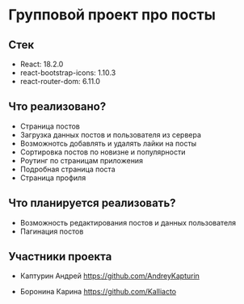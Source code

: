 # Групповой проект про посты

## Стек

- React:  18.2.0
- react-bootstrap-icons: 1.10.3
- react-router-dom: 6.11.0

## Что реализовано?

- Страница постов
- Загрузка данных постов и пользователя из сервера
- Возможнотсь добавлять и удалять лайки на посты
- Сортировка постов по новизне и популярности
- Роутинг по страницам приложения
- Подробная страница поста
- Страница профиля

## Что планируется реализовать?

- Возможность редактирования постов и данных пользователя
- Пагинация постов

## Участники проекта
- Каптурин Андрей
https://github.com/AndreyKapturin

- Боронина Карина
https://github.com/Kalliacto